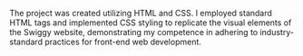 The project was created utilizing HTML and CSS. I employed standard HTML tags and implemented CSS styling to replicate the visual elements of the Swiggy website, demonstrating my competence in adhering to industry-standard practices for front-end web development.
